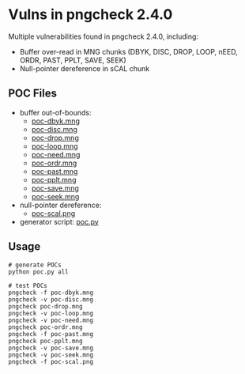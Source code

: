 # Vulns in pngcheck 2.4.0

Multiple vulnerabilities found in pngcheck 2.4.0, including:

- Buffer over-read in MNG chunks (DBYK, DISC, DROP, LOOP, nEED, ORDR, PAST, PPLT, SAVE, SEEK)
- Null-pointer dereference in sCAL chunk

## POC Files

- buffer out-of-bounds:
    - [poc-dbyk.mng](./poc-dbyk.mng)
    - [poc-disc.mng](./poc-disc.mng)
    - [poc-drop.mng](./poc-drop.mng)
    - [poc-loop.mng](./poc-loop.mng)
    - [poc-need.mng](./poc-need.mng)
    - [poc-ordr.mng](./poc-ordr.mng)
    - [poc-past.mng](./poc-past.mng)
    - [poc-pplt.mng](./poc-pplt.mng)
    - [poc-save.mng](./poc-save.mng)
    - [poc-seek.mng](./poc-seek.mng)
- null-pointer dereference:
    - [poc-scal.png](./poc-scal.png)
- generator script: [poc.py](./poc.py)

## Usage

```
# generate POCs
python poc.py all

# test POCs
pngcheck -f poc-dbyk.mng
pngcheck -v poc-disc.mng
pngcheck poc-drop.mng
pngcheck -v poc-loop.mng
pngcheck -v poc-need.mng
pngcheck poc-ordr.mng
pngcheck -f poc-past.mng
pngcheck poc-pplt.mng
pngcheck -v poc-save.mng
pngcheck -v poc-seek.mng
pngcheck -f poc-scal.png
```
